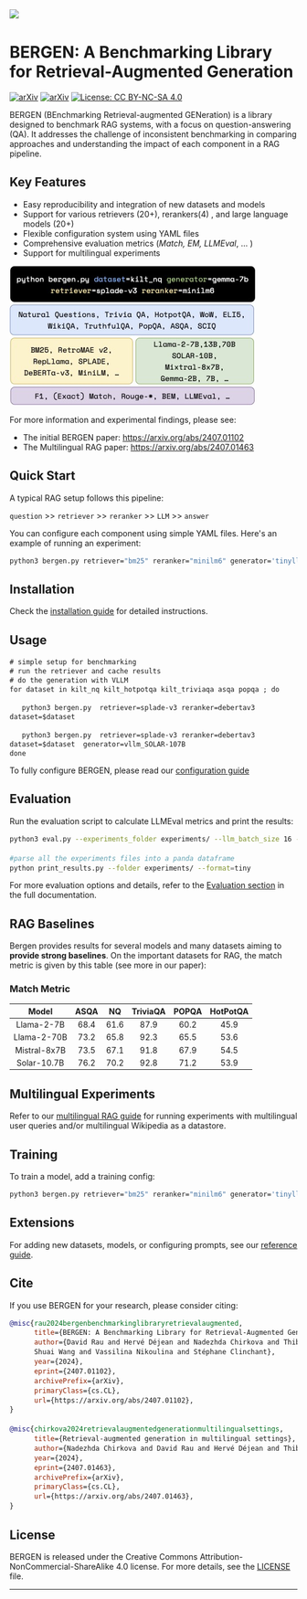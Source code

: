 <img src="https://upload.wikimedia.org/wikipedia/commons/6/62/Night_view_from_Mount_Floyen_-_Bergen%2C_Norway.jpg" width="500">

# BERGEN: A Benchmarking Library for Retrieval-Augmented Generation
 
[![arXiv](https://img.shields.io/badge/arXiv-2407.01102-b31b1b.svg)](https://arxiv.org/abs/2407.01102)
[![arXiv](https://img.shields.io/badge/arXiv-2407.01463-b31b1b.svg)](https://arxiv.org/abs/2407.01463)
[![License: CC BY-NC-SA 4.0](https://img.shields.io/badge/License-CC%20BY--NC--SA%204.0-lightgrey.svg)](https://creativecommons.org/licenses/by-nc-sa/4.0/)

BERGEN (BEnchmarking Retrieval-augmented GENeration) is a library designed to benchmark RAG systems, with a focus on question-answering (QA). It addresses the challenge of inconsistent benchmarking in comparing approaches and understanding the impact of each component in a RAG pipeline.

## Key Features

- Easy reproducibility and integration of new datasets and models
- Support for various retrievers (20+), rerankers(4) , and large language models (20+)
- Flexible configuration system using YAML files
- Comprehensive evaluation metrics (*Match, EM, LLMEval*, ... )
- Support for multilingual experiments

![](documentations/images/teaser_bergen.jpg) 


For more information and experimental findings, please see:
- The initial BERGEN paper: https://arxiv.org/abs/2407.01102
- The Multilingual RAG paper: https://arxiv.org/abs/2407.01463

## Quick Start

A typical RAG setup follows this pipeline:

`question` >> `retriever` >> `reranker` >> `LLM` >> `answer`

You can configure each component using simple YAML files. Here's an example of running an experiment:

```bash
python3 bergen.py retriever="bm25" reranker="minilm6" generator='tinyllama-chat' dataset='kilt_nq'
```

## Installation

Check the [installation guide](documentations/INSTALL.md) for detailed instructions.


## Usage

```
# simple setup for benchmarking
# run the retriever and cache results
# do the generation with VLLM
for dataset in kilt_nq kilt_hotpotqa kilt_triviaqa asqa popqa ; do
   
   python3 bergen.py  retriever=splade-v3 reranker=debertav3  dataset=$dataset
    
   python3 bergen.py  retriever=splade-v3 reranker=debertav3 dataset=$dataset  generator=vllm_SOLAR-107B
done
```


To fully configure BERGEN, please read our [configuration guide](documentations/config.md)

## Evaluation

Run the evaluation script to calculate LLMEval  metrics and print the results:

```bash
python3 eval.py --experiments_folder experiments/ --llm_batch_size 16 --split 'dev' --vllm SOLAR-107B

#parse all the experiments files into a panda dataframe
python print_results.py --folder experiments/ --format=tiny
```

For more evaluation options and details, refer to the [Evaluation section](documentations/evaluations.md) in the full documentation.

## RAG Baselines
Bergen provides results for several models and many datasets aiming to **provide strong baselines**. On the important datasets for RAG, the match metric is given by this table (see more in our paper): 
### Match Metric
 Model | ASQA | NQ | TriviaQA | POPQA | HotPotQA|
:----------:|:----------:|:----------:|:----------:|:----------:|:----------:
Llama-2-7B  | 68.4 | 61.6 | 87.9 | 60.2 |  45.9|
Llama-2-70B | 73.2 | 65.8 | 92.3 | 65.5  | 53.6|
Mistral-8x7B| 73.5 | 67.1 | 91.8 | 67.9 |  54.5|
Solar-10.7B   | 76.2 | 70.2 | 92.8 | 71.2 |  53.9|


## Multilingual Experiments

Refer to our [multilingual RAG guide](documentations/multilingual.md) for running experiments with multilingual user queries and/or multilingual Wikipedia as a datastore.


## Training

To train a model, add a training config:

```bash
python3 bergen.py retriever="bm25" reranker="minilm6" generator='tinyllama-chat' dataset='kilt_nq' train='lora'
```

## Extensions

For adding new datasets, models, or configuring prompts, see our [reference guide](documentations/extensions.md).


## Cite

If you use BERGEN for your research, please consider citing:

```bibtex
@misc{rau2024bergenbenchmarkinglibraryretrievalaugmented,
      title={BERGEN: A Benchmarking Library for Retrieval-Augmented Generation}, 
      author={David Rau and Hervé Déjean and Nadezhda Chirkova and Thibault Formal and
      Shuai Wang and Vassilina Nikoulina and Stéphane Clinchant},
      year={2024},
      eprint={2407.01102},
      archivePrefix={arXiv},
      primaryClass={cs.CL},
      url={https://arxiv.org/abs/2407.01102}, 
}

@misc{chirkova2024retrievalaugmentedgenerationmultilingualsettings,
      title={Retrieval-augmented generation in multilingual settings}, 
      author={Nadezhda Chirkova and David Rau and Hervé Déjean and Thibault Formal and Stéphane Clinchant and Vassilina Nikoulina},
      year={2024},
      eprint={2407.01463},
      archivePrefix={arXiv},
      primaryClass={cs.CL},
      url={https://arxiv.org/abs/2407.01463}, 
}
```

## License

BERGEN is released under the Creative Commons Attribution-NonCommercial-ShareAlike 4.0 license. For more details, see the [LICENSE](LICENSE) file.

---
